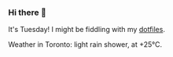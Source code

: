### Hi there :wave:

It's Tuesday! I might be fiddling with my [dotfiles](https://github.com/bewuethr/dotfiles).

Weather in Toronto: light rain shower, at +25°C.
